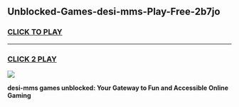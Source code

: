 
## Unblocked-Games-desi-mms-Play-Free-2b7jo
<h3>
<a href="https://premium76.site?title=desi-mms&ref=10A">CLICK TO PLAY</a></h3>
<hr>

<h3>
<a href="https://premium76.site?title=desi-mms&ref=10A">CLICK 2 PLAY</a>
  
</h3>

<a href="https://premium76.site?title=desi-mms&ref=10A"><img src="https://clearcache.store/games.png"></a>


**desi-mms games unblocked: Your Gateway to Fun and Accessible Online Gaming**
